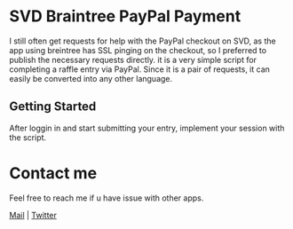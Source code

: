 # SVD Braintree PayPal Payment
I still often get requests for help with the PayPal checkout on SVD, as the app using breintree has SSL pinging on the checkout, so I preferred to publish the necessary requests directly. it is a very simple script for completing a raffle entry via PayPal.
Since it is a pair of requests, it can easily be converted into any other language.

## Getting Started
After loggin in and start submitting your entry, implement your session with the script.

# Contact me

Feel free to reach me if u have issue with other apps.

[Mail](mailto:glizzykingdreko@protonmail.com) | [Twitter](https://twitter.com/glizzykingdreko)